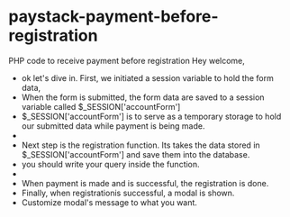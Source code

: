 # paystack-payment-before-registration
PHP code to receive payment before registration
Hey welcome,
 * ok let's dive in. First, we initiated a session variable to hold the form data,
 * When the form is submitted, the form data are saved to a session variable called $_SESSION['accountForm']
 * $_SESSION['accountForm'] is to serve as a temporary storage to hold our submitted data while payment is being made.
 * 
 * Next step is the registration function. Its takes the data stored in $_SESSION['accountForm'] and save them into the database.
 * you should write your query inside the function.
 * 
 * When payment is made and is successful, the registration is done.
 * Finally, when registrationis successful, a modal is shown.
 * Customize modal's message to what you want.
